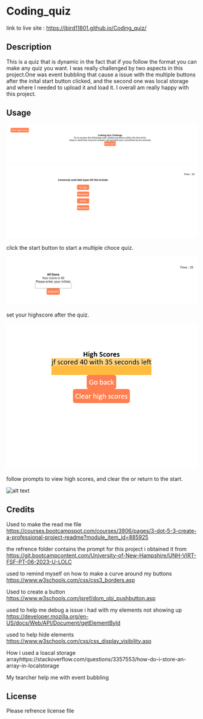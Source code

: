 # Coding_quiz

link to live site : https://jbird11801.github.io/Coding_quiz/

## Description

This is a quiz that is dynamic in the fact that if you follow the format you can make any quiz you want. I was really challenged by two aspects in this project.One was event bubbling that cause a issue with the multiple buttons after the inital start button clicked, and the second one was local storage and where I needed to upload it and load it. I overall am really happy with this project.

## Usage
![Picture of the Start Button](<Start Button.PNG>)
![Picture of a quiz question](Quiz.PNG)

click the start button to start a multiple choce quiz.

![Image on how to set your high score](SetHS.PNG)

set your highscore after the quiz.

![Image of the high score list](HSList.PNG)

follow prompts to view high scores, and clear the or return to the start.


![alt text](assets/images/screenshot.png)

## Credits

Used to make the read me file https://courses.bootcampspot.com/courses/3906/pages/3-dot-5-3-create-a-professional-project-readme?module_item_id=885925

the refrence folder contains the prompt for this project i obtained it from https://git.bootcampcontent.com/University-of-New-Hampshire/UNH-VIRT-FSF-PT-06-2023-U-LOLC

used to remind myself on how to make a curve around my buttons https://www.w3schools.com/css/css3_borders.asp

Used to create a button https://www.w3schools.com/jsref/dom_obj_pushbutton.asp

used to help me debug a issue i had with my elements not showing up https://developer.mozilla.org/en-US/docs/Web/API/Document/getElementById

used to help hide elements https://www.w3schools.com/css/css_display_visibility.asp

How i used a loacal storage arrayhttps://stackoverflow.com/questions/3357553/how-do-i-store-an-array-in-localstorage

My tearcher help me with event bubbling 

## License

Please refrence license file

